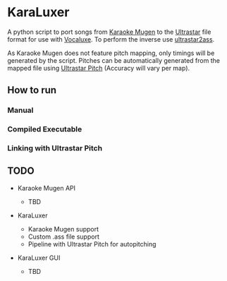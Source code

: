 # KaraLuxer

A python script to port songs from [Karaoke Mugen](https://karaokes.moe/en/) to the [Ultrastar](https://github.com/UltraStar-Deluxe/USDX) file format for use with [Vocaluxe](https://www.vocaluxe.org/). To perform the inverse use [ultrastar2ass](https://github.com/AxelTerizaki/ultrastar2ass).

As Karaoke Mugen does not feature pitch mapping, only timings will be generated by the script. Pitches can be automatically generated from the mapped file using [Ultrastar Pitch](https://github.com/paradigmn/ultrastar_pitch) (Accuracy will vary per map).

## How to run

### Manual

### Compiled Executable

### Linking with Ultrastar Pitch

## TODO

- Karaoke Mugen API
  - TBD

- KaraLuxer
  - Karaoke Mugen support
  - Custom .ass file support
  - Pipeline with Ultrastar Pitch for autopitching

- KaraLuxer GUI
  - TBD
